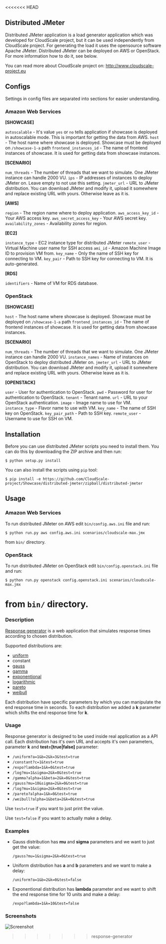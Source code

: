 <<<<<<< HEAD
## Distributed JMeter
Distributed JMeter application is a load generator application which was developed for CloudScale project, but it can be
 used independently from CloudScale project. For generating the load it uses the opensource software Apache JMeter.
Distributed JMeter can be deployed on AWS or OpenStack. For more information how to do it, see below.

You can read more about CloudScale project on: http://www.cloudscale-project.eu

## Configs

Settings in config files are separated into sections for easier understanding.

### Amazon Web Services

**[SHOWCASE]**

```autoscalable``` - It's value ```yes``` or ```no``` tells application if showcase is deployed in autoscalable mode. This is important for getting the data from AWS.
```host``` - The host name where showcase is deployed. Showcase must be deployed on ```/showcase-1-a``` path
```frontend_instances_id``` - The name of frontend instances of showcase. It is used for getting data from showcase instances.

**[SCENARIO]**

```num_threads``` - The number of threads that we want to simulate. One JMeter instance can handle 2000 VU.
```ips``` - IP addresses of instances to deploy JMeter on. Leave empty to not use this setting.
```jmeter_url``` - URL to JMeter distribution. You can download JMeter and modify it, upload it somewhere and replace existing URL with yours. Otherwise leave as it is.

**[AWS]**

```region``` - The region name where to deploy application.
```aws_access_key_id``` - Your AWS access key.
```aws_secret_access_key``` - Your AWS secret key.
```availability_zones``` - Availability zones for region.

**[EC2]**

```instance_type``` - EC2 instance type for distributed JMeter
```remote_user``` - Virtual Machine user name for SSH access
```ami_id``` - Amazon Machine Image ID to provision VM from.
```key_name``` - Only the name of SSH key for connecting to VM.
```key_pair``` - Path to SSH key for connecting to VM. It is auto-generated.

**[RDS]**

```identifiers``` - Name of VM for RDS database.

### OpenStack

**[SHOWCASE]**

```host``` - The host name where showcase is deployed. Showcase must be deployed on ```/showcase-1-a``` path
```frontend_instances_id``` - The name of frontend instances of showcase. It is used for getting data from showcase instances.

**[SCENARIO]**

```num_threads``` - The number of threads that we want to simulate. One JMeter instance can handle 2000 VU.
```instance_names``` - Name of instances on OpenStack to deploy distributed JMeter on.
```jmeter_url``` - URL to JMeter distribution. You can download JMeter and modify it, upload it somewhere and replace existing URL with yours. Otherwise leave as it is.

**[OPENSTACK]**

```user``` - User for authentication to OpenStack.
```pwd``` - Password for user for authentication to OpenStack.
```tenant``` - Tenant name.
```url``` - URL to your OpenStack authentication.
```image``` - Image name to use for VM.
```instance_type``` - Flavor name to use with VM.
```key_name``` - The name of SSH key on OpenStack.
```key_pair_path``` - Path to SSH key.
```remote_user``` - Username to use for SSH on VM.

## Installation

Before you can use distributed JMeter scripts you need to install them. You can do this by downloading the ZIP archive and then run:

```
$ python setup.py install 
```

You can also install the scripts using ```pip``` tool:

```
$ pip install -e https://github.com/CloudScale-project/Showcase/distributed-jmeter/zipball/distributed-jmeter
```

## Usage

### Amazon Web Services
To run distributed JMeter on AWS edit ```bin/config.aws.ini``` file and run:

```
$ python run.py aws config.aws.ini scenarios/cloudscale-max.jmx
```

from ```bin/``` directory.

### OpenStack

To run distributed JMeter on OpenStack edit ```bin/config.openstack.ini``` file and run:

```
$ python run.py openstack config.openstack.ini scenarios/cloudscale-max.jmx
```

from ```bin/``` directory.
=======
### Description

[Response generator](https://arcane-meadow-6418.herokuapp.com/) is a web application that simulates response times according to chosen distribution.

Supported distributions are:
- [uniform](http://en.wikipedia.org/wiki/Uniform_distribution_%28continuous%29)
- constant
- [gauss](http://en.wikipedia.org/wiki/Normal_distribution)
- [gamma](http://en.wikipedia.org/wiki/Gamma_distribution)
- [exponentional](http://en.wikipedia.org/wiki/Exponential_distribution)
- [logarithmic](http://en.wikipedia.org/wiki/Logarithmic_distribution)
- [pareto](http://en.wikipedia.org/wiki/Pareto_distribution)
- [weibull](http://en.wikipedia.org/wiki/Weibull_distribution)

Each distribution have specific parameters by which you can manipulate the end response time in seconds.
To each distribution we added a **k** parameter which shifts the end response time for **k**.

### Usage

Response generator is designed to be used inside real application as a API call. 
Each distribution has it's own URL and accepts it's own parameters, parameter **k** and **test=[true|false]** parameter:

* ```/uniform?a=1&b=2&k=3&test=true```
* ```/constant?c=1&test=true```
* ```/expo?lambda=1&k=0&test=true```
* ```/log?mu=1&sigma=2&k=0&test=true```
* ```/gamma?alpha=1&beta=2&k=0&test=true```
* ```/gauss?mu=10&sigma=2&k=0&test=true```
* ```/log?mu=1&sigma=2&k=0&test=true```
* ```/pareto?alpha=1&k=0&test=true```
* ```/weibull?alpha=1&beta=2&k=0&test=true```

Use ```test=true``` if you want to just print the value.

Use ```test=false``` if you want to actually make a delay.

### Examples

* Gauss distribution has **mu** and **sigma** parameters and we want to just get the value:

  ```
  /gauss?mu=1&sigma=2&k=0&test=true
  ```
  
* Uniform distribution has **a** and **b** parameters and we want to make a delay:
  
  ```
  /uniform?a=1&b=2&k=0&test=false
  ```
  
* Exponentional distribution has **lambda** parameter and we want to shift the end response time for 10 units and make a delay:

  ```
  /expo?lambda=1&k=10&test=false
  ```

### Screenshots

![Screenshot](https://raw.githubusercontent.com/CloudScale-Project/Showcase/master/response-generator/static/images/screenshot.png)
>>>>>>> response-generator
